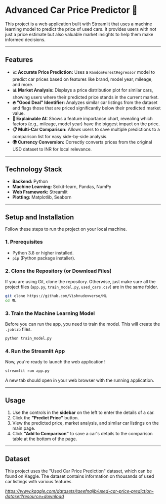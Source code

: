 # Advanced Car Price Predictor 🚗

This project is a web application built with Streamlit that uses a machine learning model to predict the price of used cars. It provides users with not just a price estimate but also valuable market insights to help them make informed decisions.

-----

## Features

  * **📈 Accurate Price Prediction:** Uses a `RandomForestRegressor` model to predict car prices based on features like brand, model year, mileage, and more.
  * **📊 Market Analysis:** Displays a price distribution plot for similar cars, showing users where their predicted price stands in the current market.
  * **🔥 "Good Deal" Identifier:** Analyzes similar car listings from the dataset and flags those that are priced significantly below their predicted market value.
  * **🧠 Explainable AI:** Shows a feature importance chart, revealing which factors (e.g., mileage, model year) have the biggest impact on the price.
  * **📋 Multi-Car Comparison:** Allows users to save multiple predictions to a comparison list for easy side-by-side analysis.
  * **🌍 Currency Conversion:** Correctly converts prices from the original USD dataset to INR for local relevance.

-----

## Technology Stack

  * **Backend:** Python
  * **Machine Learning:** Scikit-learn, Pandas, NumPy
  * **Web Framework:** Streamlit
  * **Plotting:** Matplotlib, Seaborn

-----

## Setup and Installation

Follow these steps to run the project on your local machine.

### **1. Prerequisites**

  * Python 3.8 or higher installed.
  * `pip` (Python package installer).

### **2. Clone the Repository (or Download Files)**

If you are using Git, clone the repository. Otherwise, just make sure all the project files (`app.py`, `train_model.py`, `used_cars.csv`) are in the same folder.

```bash
git clone https://github.com/Vishnudevverse/ML
cd ML
```

### **3. Train the Machine Learning Model**

Before you can run the app, you need to train the model. This will create the `.joblib` files.

```bash
python train_model.py
```

### **4. Run the Streamlit App**

Now, you're ready to launch the web application\!

```bash
streamlit run app.py
```

A new tab should open in your web browser with the running application.

-----

## Usage

1.  Use the controls in the **sidebar** on the left to enter the details of a car.
2.  Click the **"Predict Price"** button.
3.  View the predicted price, market analysis, and similar car listings on the main page.
4.  Click **"Add to Comparison"** to save a car's details to the comparison table at the bottom of the page.

-----

## Dataset

This project uses the "Used Car Price Prediction" dataset, which can be found on Kaggle. The dataset contains information on thousands of used car listings with various features.

*https://www.kaggle.com/datasets/taeefnajib/used-car-price-prediction-dataset?resource=download*